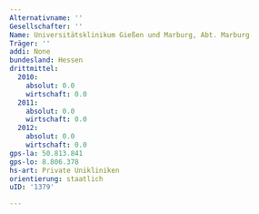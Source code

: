 ```yaml
---
Alternativname: ''
Gesellschafter: ''
Name: Universitätsklinikum Gießen und Marburg, Abt. Marburg
Träger: ''
addi: None
bundesland: Hessen
drittmittel:
  2010:
    absolut: 0.0
    wirtschaft: 0.0
  2011:
    absolut: 0.0
    wirtschaft: 0.0
  2012:
    absolut: 0.0
    wirtschaft: 0.0
gps-la: 50.813.841
gps-lo: 8.806.378
hs-art: Private Unikliniken
orientierung: staatlich
uID: '1379'

---
```


